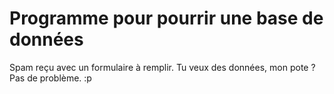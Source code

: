# Programme pour pourrir une base de données

Spam reçu avec un formulaire à remplir. Tu veux des données, mon pote ? Pas de problème. :p